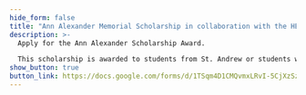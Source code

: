 ```yaml
---
hide_form: false
title: "Ann Alexander Memorial Scholarship in collaboration with the HEON Project "
description: >-
  Apply for the Ann Alexander Scholarship Award. 

  This scholarship is awarded to students from St. Andrew or students who have attended a Secondary School in St. Andrew and is interested in pursuing either Natural Sciences or Information Technology at the T. A Marryshow Community College. The Scholarship is in honor of the late Ann Alexander, well known business woman from St. Andrew who has been champion for youth and community development.
show_button: true
button_link: https://docs.google.com/forms/d/1TSqm4D1CMQvmxLRvI-5CjXzSzOrnRWAQ7xpto9WTAL0/prefill
---
```

